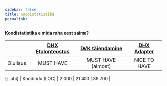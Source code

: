 ```yaml
---
sidebar: false
title: Koodistatistika
permalink: 
---
```


__Koodistatistika e mida raha eest saime?__

|    | [DHX Etalonteostus](https://github.com/e-gov/DHX-etalon) | [DVK täiendamine](https://github.com/e-gov/DVK) | [DHX Adapter](https://github.com/e-gov/DHX-adapter) |
|----|:-------------------:|:-----------------:|:-------------:|
| Olulisus | MUST HAVE | MUST HAVE (almost) | NICE TO HAVE |
{: .abi}
| Koodiridu (LOC) | 2 000 | 21 400 | 89 700 |

